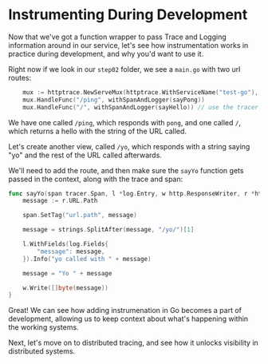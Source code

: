 # Instrumenting During Development

Now that we've got a function wrapper to pass Trace and Logging information around in our service, let's see how instrumentation works in practice during development, and why you'd want to use it.

Right now if we look in our `step02` folder, we see a `main.go` with two url routes:

```go
	mux := httptrace.NewServeMux(httptrace.WithServiceName("test-go"), httptrace.WithAnalytics(true)) // init the http tracer
	mux.HandleFunc("/ping", withSpanAndLogger(sayPong))
	mux.HandleFunc("/", withSpanAndLogger(sayHello)) // use the tracer to handle the urls
```

We have one called `/ping`, which responds with `pong`, and one called `/`, which returns a hello with the string of the URL called.

Let's create another view, called `/yo`, which responds with a string saying "yo" and the rest of the URL called afterwards.

We'll need to add the route, and then make sure the `sayYo` function gets passed in the context, along with the trace and span:

```go
func sayYo(span tracer.Span, l *log.Entry, w http.ResponseWriter, r *http.Request) {
	message := r.URL.Path

	span.SetTag("url.path", message)

	message = strings.SplitAfter(message, "/yo/")[1]

	l.WithFields(log.Fields{
		"message": message,
	}).Info("yo called with " + message)

	message = "Yo " + message

	w.Write([]byte(message))
}
```

Great! We can see how adding instrumenation in Go becomes a part of development, allowing us to keep context about what's happening within the working systems.

Next, let's move on to distributed tracing, and see how it unlocks visibility in distributed systems.